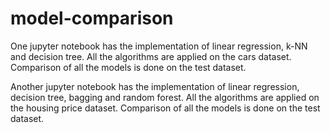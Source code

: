 # model-comparison
One jupyter notebook has the implementation of linear regression, k-NN and decision tree. All the algorithms are applied on the cars dataset. Comparison of all the models is done on the test dataset.

Another jupyter notebook has the implementation of linear regression, decision tree, bagging and random forest. All the algorithms are applied on the housing price dataset. Comparison of all the models is done on the test dataset.
